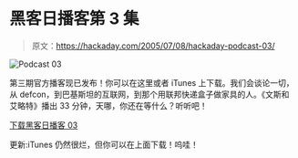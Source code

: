 # 黑客日播客第 3 集

> 原文：<https://hackaday.com/2005/07/08/hackaday-podcast-03/>

![Podcast 03](img/6ef0b1ee8fdf5d59b24ea48af4e09a80.png)

第三期官方播客现已发布！你可以在这里或者 iTunes 上下载。我们会谈论一切，从 defcon，到巴基斯坦的互联网，到那个用联邦快递盒子做家具的人。《文斯和艾略特》播出 33 分钟，天哪，你还在等什么？听听吧！

[下载黑客日播客 03](http://media.weblogsinc.com/common/videos/podcasts/hackaday/podcast_03.mp3)

更新:iTunes 仍然很烂，但你可以在上面下载！呜哇！